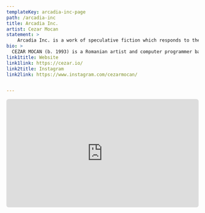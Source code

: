 ```yaml
---
templateKey: arcadia-inc-page
path: /arcadia-inc
title: Arcadia Inc.
artist: Cezar Mocan
statement: >
    Arcadia Inc. is a work of speculative fiction which responds to the use of landscape photography as a carrier for brand ideologies, on the computer desktop and beyond. The fictional company proposes the synthetic landscape as a “clean, context-free alternative to nature imagery”. This work calls attention to a devastating history of Western landscape representation – in paintings, writing, or photographs – often historically used as a way to assert power over a place and a people. There is a direct tie between Euro-centric westward expansion and the pictorial erasure of histories, cultures and peoples. The lack of human life in these paintings is by design: it aided the propaganda campaign that fed notions of Manifest Density. Similar tactics have been used, since the beginning of personal computers with Microsoft Windows XP's bliss.png, by the tech industry as a way to strengthen brand identity – what can be more desirable than unrestricted access to the beauty of nature, anywhere, anytime? – while often continuing to erase context, labor or lives under the guise of "user-friendliness".
bio: >
  CEZAR MOCAN (b. 1993) is a Romanian artist and computer programmer based in Brooklyn. His work has been shown in exhibitions in New York and Berlin, including Anywhere but Here at The Canvas Bowery (2021) and SPRING/BREAK (2021). His recently completed thesis project, Arcadia Inc. was recognized as a winner of the Lumen Prize in Art and Technology. In conjunction with his artistic practice, he teaches and often designs or develops software for other artists. He holds a B.S. in Computer Science (2016) from Yale University and an M.P.S. in Interactive Telecommunications (2021) from New York University, where he is currently a research resident.
link1title: Website
link1link: https://cezar.io/
link2title: Instagram
link2link: https://www.instagram.com/cezarmocan/


---
```


<div style="padding:56.25% 0 0 0;position:relative;"><iframe src="https://player.vimeo.com/video/634060678?h=1f19212d8b&title=0&byline=0&portrait=0" style="position:absolute;top:0;left:0;width:100%;height:100%;border-radius: 6px;" frameborder="0" allow="autoplay; fullscreen; picture-in-picture" allowfullscreen></iframe></div>

<br>

<center>
<!-- <div style="padding:56.25% 0 0 0;position:relative;"> -->
<div id="twitch-embed"></div>
<script src="https://embed.twitch.tv/embed/v1.js"></script>
<script type="text/javascript">
  new Twitch.Embed("twitch-embed", {
    width: '100%',
    height: 400,
    channel: "arcadia_inc",
    layout: "video",
    // Only needed if this page is going to be embedded on other websites
    // parent: ["embed.example.com", "sculptedandforged.netlify.app"]
  });
</script>
<!-- </div> -->
</center>